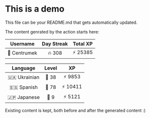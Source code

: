 # This is a demo

This file can be your README.md that gets automatically updated.

The content genrated by the action starts here:

<!--START_SECTION:duolingoStats-->
<!-- Automatically generated with https://github.com/centrumek/duolingo-readme-stats-->

| Username | Day Streak | Total XP |
|:---:|:---:|:---:|
| 👤 Centrumek | 🔥 308 | ⚡ 25385 |

| Language | Level | XP |
|:---:|:---:|:---:|
| 🇺🇦 Ukrainian | 👑 38 | ⚡ 9853 |
| 🇪🇸 Spanish | 👑 78 | ⚡ 10411 |
| 🇯🇵 Japanese | 👑 9 | ⚡ 5121 |

<!--END_SECTION:duolingoStats-->

Existing content is kept, both before and after the generated content :)